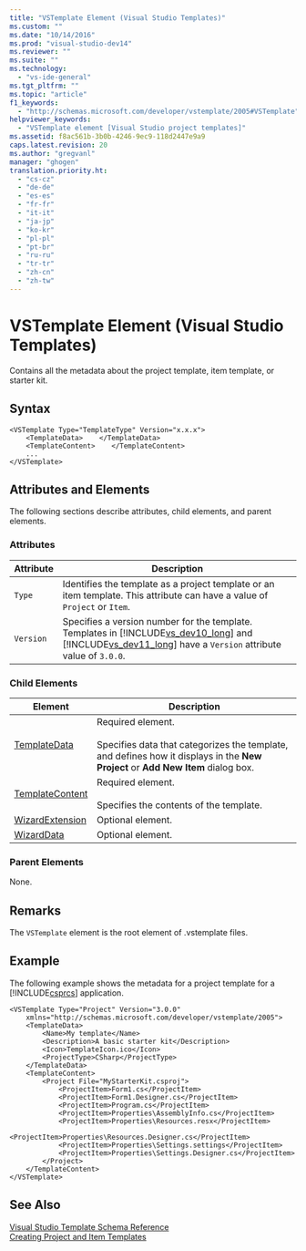 ```yaml
---
title: "VSTemplate Element (Visual Studio Templates)"
ms.custom: ""
ms.date: "10/14/2016"
ms.prod: "visual-studio-dev14"
ms.reviewer: ""
ms.suite: ""
ms.technology: 
  - "vs-ide-general"
ms.tgt_pltfrm: ""
ms.topic: "article"
f1_keywords: 
  - "http://schemas.microsoft.com/developer/vstemplate/2005#VSTemplate"
helpviewer_keywords: 
  - "VSTemplate element [Visual Studio project templates]"
ms.assetid: f8ac561b-3b0b-4246-9ec9-118d2447e9a9
caps.latest.revision: 20
ms.author: "gregvanl"
manager: "ghogen"
translation.priority.ht: 
  - "cs-cz"
  - "de-de"
  - "es-es"
  - "fr-fr"
  - "it-it"
  - "ja-jp"
  - "ko-kr"
  - "pl-pl"
  - "pt-br"
  - "ru-ru"
  - "tr-tr"
  - "zh-cn"
  - "zh-tw"
---
```

# VSTemplate Element (Visual Studio Templates)
Contains all the metadata about the project template, item template, or starter kit.  
  
## Syntax  
  
```  
<VSTemplate Type="TemplateType" Version="x.x.x">  
    <TemplateData>    </TemplateData>  
    <TemplateContent>    </TemplateContent>  
    ...  
</VSTemplate>  
```  
  
## Attributes and Elements  
 The following sections describe attributes, child elements, and parent elements.  
  
### Attributes  
  
|Attribute|Description|  
|---------------|-----------------|  
|`Type`|Identifies the template as a project template or an item template. This attribute can have a value of `Project` or `Item`.|  
|`Version`|Specifies a version number for the template. Templates in [!INCLUDE[vs_dev10_long](../codequality/includes/vs_dev10_long_md.md)] and [!INCLUDE[vs_dev11_long](../codequality/includes/vs_dev11_long_md.md)] have a `Version` attribute value of `3.0.0`.|  
  
### Child Elements  
  
|Element|Description|  
|-------------|-----------------|  
|[TemplateData](../extensibility/templatedata-element--visual-studio-templates-.md)|Required element.<br /><br /> Specifies data that categorizes the template, and defines how it displays in the **New Project** or **Add New Item** dialog box.|  
|[TemplateContent](../extensibility/templatecontent-element--visual-studio-templates-.md)|Required element.<br /><br /> Specifies the contents of the template.|  
|[WizardExtension](../extensibility/wizardextension-element--visual-studio-templates-.md)|Optional element.|  
|[WizardData](../extensibility/wizarddata-element--visual-studio-templates-.md)|Optional element.|  
  
### Parent Elements  
 None.  
  
## Remarks  
 The `VSTemplate` element is the root element of .vstemplate files.  
  
## Example  
 The following example shows the metadata for a project template for a [!INCLUDE[csprcs](../datatools/includes/csprcs_md.md)] application.  
  
```  
<VSTemplate Type="Project" Version="3.0.0"  
    xmlns="http://schemas.microsoft.com/developer/vstemplate/2005">  
    <TemplateData>  
        <Name>My template</Name>  
        <Description>A basic starter kit</Description>  
        <Icon>TemplateIcon.ico</Icon>  
        <ProjectType>CSharp</ProjectType>  
    </TemplateData>  
    <TemplateContent>  
        <Project File="MyStarterKit.csproj">  
            <ProjectItem>Form1.cs</ProjectItem>  
            <ProjectItem>Form1.Designer.cs</ProjectItem>  
            <ProjectItem>Program.cs</ProjectItem>  
            <ProjectItem>Properties\AssemblyInfo.cs</ProjectItem>  
            <ProjectItem>Properties\Resources.resx</ProjectItem>  
            <ProjectItem>Properties\Resources.Designer.cs</ProjectItem>  
            <ProjectItem>Properties\Settings.settings</ProjectItem>  
            <ProjectItem>Properties\Settings.Designer.cs</ProjectItem>  
        </Project>  
    </TemplateContent>  
</VSTemplate>  
```  
  
## See Also  
 [Visual Studio Template Schema Reference](../extensibility/visual-studio-template-schema-reference.md)   
 [Creating Project and Item Templates](../ide/creating-project-and-item-templates.md)